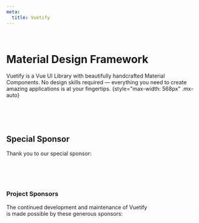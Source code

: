 ```yaml
---
meta:
  title: Vuetify
---
```

<script setup>
  import HomeLogo from '@/components/home/Logo.vue'
  import HomeActionBtns from '@/components/home/ActionBtns.vue'
  import HomeSponsors from '@/components/home/Sponsors.vue'
  import SponsorCard from '@/components/sponsor/Card.vue'
</script>

<home-logo size="300px" />

<br>

# Material Design Framework

Vuetify is a Vue UI Library with beautifully handcrafted Material Components. No design skills required — everything you need to create amazing applications is at your fingertips.
{style="max-width: 568px" .mx-auto}

<br>

<home-action-btns />

<br>
<br>

## Special Sponsor

Thank you to our special sponsor:

<sponsor-card height="70" slug="appeggio" />

<br>
<br>
<br>

### Project Sponsors

The continued development and maintenance of Vuetify
<br>
is made possible by these generous sponsors:

<home-sponsors />
